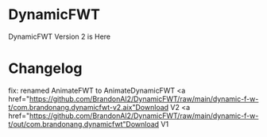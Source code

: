 # DynamicFWT
DynamicFWT Version 2 is Here

# Changelog
fix: renamed AnimateFWT to AnimateDynamicFWT
<a href="https://github.com/BrandonAI2/DynamicFWT/raw/main/dynamic-f-w-t/com.brandonang.dynamicfwt-v2.aix"Download V2</a>
<a href="https://github.com/BrandonAI2/DynamicFWT/raw/main/dynamic-f-w-t/out/com.brandonang.dynamicfwt"Download V1</a>
